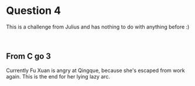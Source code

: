 # Question 4

This is a challenge from Julius and has nothing to do with anything before :)

<br>

## From C go 3

Currently Fu Xuan is angry at Qingque, because she's escaped from work again. This is the end for her lying lazy arc.
